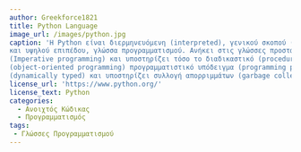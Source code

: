 ```yaml
---
author: Greekforce1821
title: Python Language
image_url: /images/python.jpg
caption: 'Η Python είναι διερμηνευόμενη (interpreted), γενικού σκοπού (general-purpose) 
και υψηλού επιπέδου, γλώσσα προγραμματισμού. Ανήκει στις γλώσσες προστακτικού προγραμματισμού
(Imperative programming) και υποστηρίζει τόσο το διαδικαστικό (procedural programming) όσο και το αντικειμενοστρεφές
(object-oriented programming) προγραμματιστικό υπόδειγμα (programming paradigm). Είναι δυναμική γλώσσα προγραμματισμού
(dynamically typed) και υποστηρίζει συλλογή απορριμμάτων (garbage collection ή GC)'
license_url: 'https://www.python.org/'
license_text: Python
categories:
  - Ανοιχτός Κώδικας
  - Προγραμματισμός
tags:
 - Γλώσσες Προγραμματισμού
---
```



